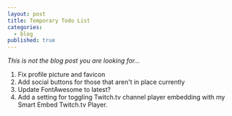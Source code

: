 ```yaml
---
layout: post
title: Temporary Todo List
categories:
  - blog
published: true
---
```


*This is not the blog post you are looking for...*

  1. Fix profile picture and favicon
  2. Add social buttons for those that aren't in place currently
  3. Update FontAwesome to latest?
  4. Add a setting for toggling Twitch.tv channel player embedding with my Smart Embed Twitch.tv Player.
